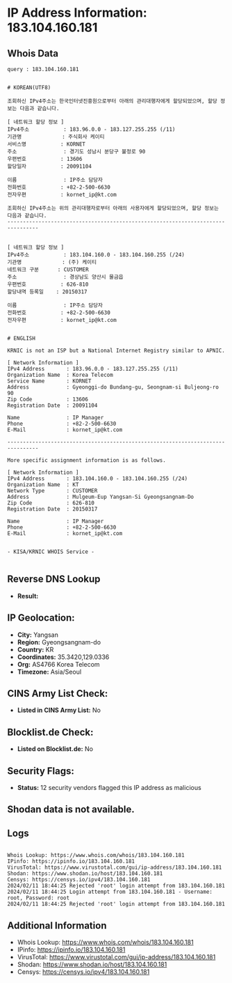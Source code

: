 # IP Address Information: 183.104.160.181

## Whois Data
```
query : 183.104.160.181


# KOREAN(UTF8)

조회하신 IPv4주소는 한국인터넷진흥원으로부터 아래의 관리대행자에게 할당되었으며, 할당 정보는 다음과 같습니다.

[ 네트워크 할당 정보 ]
IPv4주소           : 183.96.0.0 - 183.127.255.255 (/11)
기관명             : 주식회사 케이티
서비스명           : KORNET
주소               : 경기도 성남시 분당구 불정로 90
우편번호           : 13606
할당일자           : 20091104

이름               : IP주소 담당자
전화번호           : +82-2-500-6630
전자우편           : kornet_ip@kt.com

조회하신 IPv4주소는 위의 관리대행자로부터 아래의 사용자에게 할당되었으며, 할당 정보는 다음과 같습니다.
--------------------------------------------------------------------------------


[ 네트워크 할당 정보 ]
IPv4주소           : 183.104.160.0 - 183.104.160.255 (/24)
기관명             : (주) 케이티
네트워크 구분      : CUSTOMER
주소               : 경상남도 양산시 물금읍
우편번호           : 626-810
할당내역 등록일    : 20150317

이름               : IP주소 담당자
전화번호           : +82-2-500-6630
전자우편           : kornet_ip@kt.com


# ENGLISH

KRNIC is not an ISP but a National Internet Registry similar to APNIC.

[ Network Information ]
IPv4 Address       : 183.96.0.0 - 183.127.255.255 (/11)
Organization Name  : Korea Telecom
Service Name       : KORNET
Address            : Gyeonggi-do Bundang-gu, Seongnam-si Buljeong-ro 90
Zip Code           : 13606
Registration Date  : 20091104

Name               : IP Manager
Phone              : +82-2-500-6630
E-Mail             : kornet_ip@kt.com

--------------------------------------------------------------------------------

More specific assignment information is as follows.

[ Network Information ]
IPv4 Address       : 183.104.160.0 - 183.104.160.255 (/24)
Organization Name  : KT
Network Type       : CUSTOMER
Address            : Mulgeum-Eup Yangsan-Si Gyeongsangnam-Do
Zip Code           : 626-810
Registration Date  : 20150317

Name               : IP Manager
Phone              : +82-2-500-6630
E-Mail             : kornet_ip@kt.com


- KISA/KRNIC WHOIS Service -


```
## Reverse DNS Lookup
- **Result:** 

## IP Geolocation:
- **City:** Yangsan
- **Region:** Gyeongsangnam-do
- **Country:** KR
- **Coordinates:** 35.3420,129.0336
- **Org:** AS4766 Korea Telecom
- **Timezone:** Asia/Seoul

## CINS Army List Check:
- **Listed in CINS Army List:** 
No

## Blocklist.de Check:
- **Listed on Blocklist.de:** 
No

## Security Flags:
- **Status:** 12 security vendors flagged this IP address as malicious

## Shodan data is not available.

## Logs
```

Whois Lookup: https://www.whois.com/whois/183.104.160.181
IPinfo: https://ipinfo.io/183.104.160.181
VirusTotal: https://www.virustotal.com/gui/ip-address/183.104.160.181
Shodan: https://www.shodan.io/host/183.104.160.181
Censys: https://censys.io/ipv4/183.104.160.181
2024/02/11 18:44:25 Rejected 'root' login attempt from 183.104.160.181
2024/02/11 18:44:25 Login attempt from 183.104.160.181 - Username: root, Password: root
2024/02/11 18:44:25 Rejected 'root' login attempt from 183.104.160.181

```
## Additional Information
- Whois Lookup: https://www.whois.com/whois/183.104.160.181
- IPinfo: https://ipinfo.io/183.104.160.181
- VirusTotal: https://www.virustotal.com/gui/ip-address/183.104.160.181
- Shodan: https://www.shodan.io/host/183.104.160.181
- Censys: https://censys.io/ipv4/183.104.160.181

